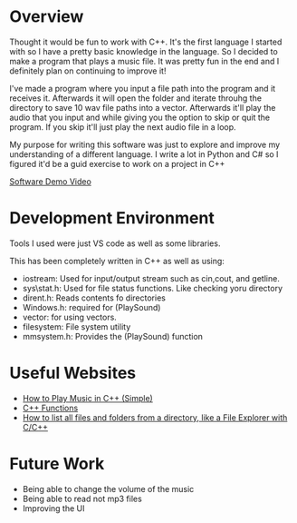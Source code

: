 # Overview

Thought it would be fun to work with C++. It's the first language I started with so I have a pretty basic knowledge in the language. So I decided to make a program that plays a music file. It was pretty fun in the end and I definitely plan on continuing to improve it!

I've made a program where you input a file path into the program and it receives it. Afterwards it will open the folder and iterate throuhg the directory to save 10 wav file paths into a vector. Afterwards it'll play the audio that you input and while giving you the option to skip or quit the program. If you skip it'll just play the next audio file in a loop.

My purpose for writing this software was just to explore and improve my understanding of a different language. I write a lot in Python and C# so I figured it'd be a guid exercise to work on a project in C++


[Software Demo Video](https://youtu.be/t-HBRLE5Mnk)

# Development Environment

Tools I used were just VS code as well as some libraries.

This has been completely written in C++ as well as using:
- iostream: Used for input/output stream such as cin,cout, and getline.
- sys\stat.h: Used for file status functions. Like checking yoru directory
- dirent.h: Reads contents fo directories
- Windows.h: required for (PlaySound)
- vector: for using vectors.
- filesystem: File system utility
- mmsystem.h: Provides the (PlaySound) function

# Useful Websites


- [How to Play Music in C++ (Simple)](https://www.youtube.com/watch?v=CrPHVvgENq0&ab_channel=MaxO%27Didily)
- [C++ Functions](https://www.w3schools.com/cpp/cpp_functions.asp)
- [How to list all files and folders from a directory, like a File Explorer with C/C++](https://www.youtube.com/watch?v=k_bqxnqud70&ab_channel=EasyProgramming)

# Future Work


- Being able to change the volume of the music
- Being able to read not mp3 files
- Improving the UI